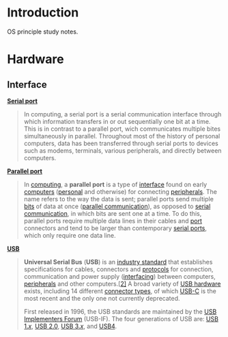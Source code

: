 # Introduction

OS principle study notes.

# Hardware

## Interface

[**Serial port**](https://en.wikipedia.org/wiki/Serial_port)

>  In computing, a serial port is a serial communication interface through which information transfers in or out sequentially one bit at a time. This is in contrast to a parallel port, wich communicates multiple bites simultaneously in parallel. Throughout most of the history of personal computers, data has been transferred through serial ports to devices such as modems, terminals, various peripherals, and directly between computers.

[**Parallel port**](https://en.wikipedia.org/wiki/Parallel_port)

> In [computing](https://en.wikipedia.org/wiki/Computing), a **parallel port** is a type of [interface](https://en.wikipedia.org/wiki/Hardware_interface) found on early [computers](https://en.wikipedia.org/wiki/Computer) ([personal](https://en.wikipedia.org/wiki/Personal_computer) and otherwise) for connecting [peripherals](https://en.wikipedia.org/wiki/Peripheral). The name refers to the way the data is sent; parallel ports send multiple [bits](https://en.wikipedia.org/wiki/Bit) of data at once ([parallel communication](https://en.wikipedia.org/wiki/Parallel_communication)), as opposed to [serial communication](https://en.wikipedia.org/wiki/Serial_communication), in which bits are sent one at a time. To do this, parallel ports require multiple data lines in their cables and [port](https://en.wikipedia.org/wiki/Computer_port_(hardware)) connectors and tend to be larger than contemporary [serial ports](https://en.wikipedia.org/wiki/Serial_port), which only require one data line.

[**USB**](https://en.wikipedia.org/wiki/USB)

> **Universal Serial Bus** (**USB**) is an [industry standard](https://en.wikipedia.org/wiki/Technical_standard) that establishes specifications for cables, connectors and [protocols](https://en.wikipedia.org/wiki/Communication_protocol) for connection, communication and power supply ([interfacing](https://en.wikipedia.org/wiki/Interface_(computing))) between computers, [peripherals](https://en.wikipedia.org/wiki/Peripheral) and other computers.[[2\]](https://en.wikipedia.org/wiki/USB#cite_note-2) A broad variety of [USB hardware](https://en.wikipedia.org/wiki/USB_hardware) exists, including 14 different [connector types](https://en.wikipedia.org/wiki/USB_hardware#Connector_types), of which [USB-C](https://en.wikipedia.org/wiki/USB-C) is the most recent and the only one not currently deprecated.
>
> First released in 1996, the USB standards are maintained by the [USB Implementers Forum](https://en.wikipedia.org/wiki/USB_Implementers_Forum) (USB-IF). The four generations of USB are: [USB 1.*x*](https://en.wikipedia.org/wiki/USB#USB_1.x), [USB 2.0](https://en.wikipedia.org/wiki/USB#USB_2.0), [USB 3.*x*](https://en.wikipedia.org/wiki/USB_3.0), and [USB4](https://en.wikipedia.org/wiki/USB4).